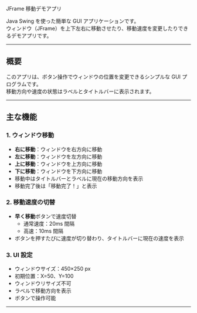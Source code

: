 JFrame 移動デモアプリ

Java Swing を使った簡単な GUI アプリケーションです。  
ウィンドウ（JFrame）を上下左右に移動させたり、移動速度を変更したりできるデモアプリです。

---

## **概要**
このアプリは、ボタン操作でウィンドウの位置を変更できるシンプルな GUI プログラムです。  
移動方向や速度の状態はラベルとタイトルバーに表示されます。

---

## **主な機能**

### 1. ウィンドウ移動
- **右に移動**：ウィンドウを右方向に移動
- **左に移動**：ウィンドウを左方向に移動
- **上に移動**：ウィンドウを上方向に移動
- **下に移動**：ウィンドウを下方向に移動
- 移動中はタイトルバーとラベルに現在の移動方向を表示
- 移動完了後は「移動完了！」と表示

### 2. 移動速度の切替
- **早く移動**ボタンで速度切替
  - 通常速度：20ms 間隔
  - 高速：10ms 間隔
- ボタンを押すたびに速度が切り替わり、タイトルバーに現在の速度を表示

### 3. UI 設定
- ウィンドウサイズ：450×250 px
- 初期位置：X=50、Y=100
- ウィンドウリサイズ不可
- ラベルで移動方向を表示
- ボタンで操作可能

---



